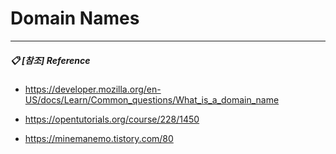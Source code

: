 # Domain Names





-----------

##### :clipboard: [참조] Reference

- https://developer.mozilla.org/en-US/docs/Learn/Common_questions/What_is_a_domain_name

- https://opentutorials.org/course/228/1450

- https://minemanemo.tistory.com/80

